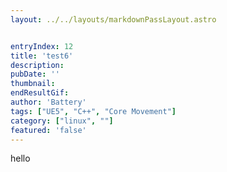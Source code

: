 ```yaml
---
layout: ../../layouts/markdownPassLayout.astro


entryIndex: 12
title: 'test6'
description: 
pubDate: ''
thumbnail: 
endResultGif: 
author: 'Battery'
tags: ["UE5", "C++", "Core Movement"]
category: ["linux", ""]
featured: 'false'
---
```


hello